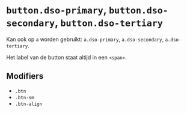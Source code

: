# `button.dso-primary`, `button.dso-secondary`, `button.dso-tertiary`

Kan ook op `a` worden gebruikt: `a.dso-primary`, `a.dso-secondary`, `a.dso-tertiary`.

Het label van de button staat altijd in een `<span>`.

## Modifiers

- `.btn`
- `.btn-sm`
- `.btn-align`
